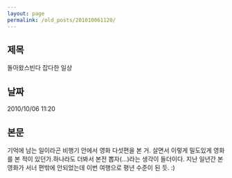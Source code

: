 ```yaml
---
layout: page
permalink: /old_posts/201010061120/
---
```


## 제목
돌아왔스빈다 잡다한 일상

## 날짜
2010/10/06 11:20

## 본문
기억에 남는 일이라곤 비행기 안에서 영화 다섯편을 본 거. 살면서 이렇게 밀도있게 영화를 본 적이 있던가.하나라도 더봐서 본전 뽑자(...)라는 생각이 들더이다. 지난 일년간 본 영화가 서너 편밖에 안되었는데 이번 여행으로 평년 수준이 된 듯. :)